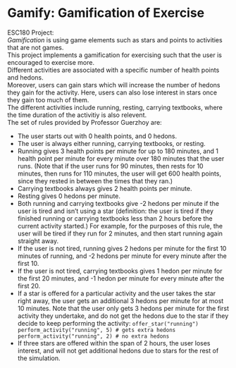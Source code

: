 # Gamify: Gamification of Exercise

ESC180 Project:  
*Gamification* is using game elements such as stars and points to activities that are not games.  
This project implements a gamification for exercising such that the user is encouraged to exercise more.  
Different activities are associated with a specific number of health points and hedons.  
Moreover, users can gain stars which will increase the number of hedons they gain for the activity. Here, users can also lose interest in stars once they gain too much of them.  
The different activities include running, resting, carrying textbooks, where the time duration of the activitiy is also relevent.  
The set of rules provided by Professor Guerzhoy are:
- The user starts out with 0 health points, and 0 hedons.
- The user is always either running, carrying textbooks, or resting.
- Running gives 3 health points per minute for up to 180 minutes, and 1 health point per minute for every minute over 180 minutes that the user runs. (Note that if the user runs for 90 minutes, then rests for 10 minutes, then runs for 110 minutes, the user will get 600 health points, since they rested in between the times that they ran.)
- Carrying textbooks always gives 2 health points per minute.
- Resting gives 0 hedons per minute.
- Both running and carrying textbooks give -2 hedons per minute if the user is tired and isn’t using a star (definition: the user is tired if they finished running or carrying textbooks less than 2 hours before the current activity started.) For example, for the purposes of this rule, the user will be tired if they run for 2 minutes, and then start running again straight away.
- If the user is not tired, running gives 2 hedons per minute for the first 10 minutes of running, and -2 hedons per minute for every minute after the first 10.
- If the user is not tired, carrying textbooks gives 1 hedon per minute for the first 20 minutes, and -1 hedon per minute for every minute after the first 20.
- If a star is offered for a particular activity and the user takes the star right away, the user gets an additional 3 hedons per minute for at most 10 minutes. Note that the user only gets 3 hedons per minute for the first activity they undertake, and do not get the hedons due to the star if they decide to keep performing the activity:
`offer_star("running")
perform_activity("running", 5) # gets extra hedons
perform_activity("running", 2) # no extra hedons`
- If three stars are offered within the span of 2 hours, the user loses interest, and will not get additional
hedons due to stars for the rest of the simulation.

